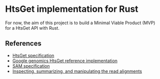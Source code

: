 # HtsGet implementation for Rust

For now, the aim of this project is to build a Minimal Viable Product (MVP) for a HtsGet API with Rust.

## References

- [HtsGet specification](https://samtools.github.io/hts-specs/htsget.html)
- [Google genomics HtsGet reference implementation](https://github.com/googlegenomics/htsget)
- [SAM specification](https://github.com/samtools/hts-specs/blob/master/SAMv1.pdf)
- [Inspecting, summarizing, and manipulating the read alignments](https://mtbgenomicsworkshop.readthedocs.io/en/latest/material/day3/mappingstats.html)
